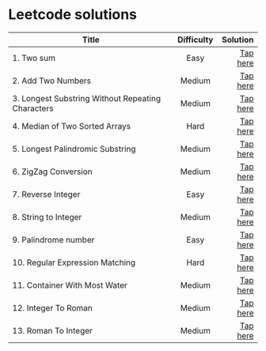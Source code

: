 # Leetcode solutions

| Title | Difficulty | Solution |
| - | :-: | -: |
| 1. Two sum | Easy| [Tap here](./1-two-sum/index.js) |
| 2. Add Two Numbers | Medium |[Tap here](./2-add-two-numbers/index.js) |
| 3. Longest Substring Without Repeating Characters | Medium |[Tap here](./3-longest-substring/index.js) |
| 4. Median of Two Sorted Arrays | Hard |[Tap here](./4-median-of-two-sorted-arrays/index.js)|
| 5. Longest Palindromic Substring | Medium |[Tap here](./5-longest-palindromic-substring/index.js)|
| 6. ZigZag Conversion | Medium |[Tap here](./6-zigzag-conversion/index.js)|
| 7. Reverse Integer | Easy |[Tap here](./7-reverse-integer/index.js)|
| 8. String to Integer | Medium |[Tap here](./8-string-to-integer/index.js)|
| 9. Palindrome number | Easy |[Tap here](./9-palindrome-number/index.js)|
| 10. Regular Expression Matching | Hard |[Tap here](./10-regular-expression-matching/index.js)|
| 11. Container With Most Water | Medium |[Tap here](./11-container-with-most-water/index.js)|
| 12. Integer To Roman | Medium |[Tap here](./12-integer-to-roman/index.js)|
| 13. Roman To Integer | Medium |[Tap here](./13-roman-to-integer/index.js)|
